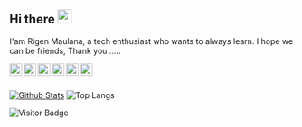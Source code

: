 ## Hi there <img src="https://media.giphy.com/media/hvRJCLFzcasrR4ia7z/giphy.gif" width="25px">

I'am Rigen Maulana, a tech enthusiast who wants to always learn. I hope we can be friends, Thank you .....

<a href="https://www.linkedin.com/in/rygenzx/">
    <img align="left" alt="Rygen | LinkdeIN" width="22px" src="https://cdn.jsdelivr.net/npm/simple-icons@v3/icons/linkedin.svg" />
</a>
<a href="https://t.me/rygen_zx">
   <img align="left" alt="Rygen | Telegram" width="22px" src="https://cdn.jsdelivr.net/npm/simple-icons@v3/icons/telegram.svg" />
</a>
<a href="https://facebook.com/rygenzx/">
   <img align="left" alt="Rygen | Leetcode" width="22px" src="https://cdn.jsdelivr.net/npm/simple-icons@v3/icons/facebook.svg" />
</a>
<a href="https://www.instagram.com/rygen_zx/">
   <img align="left" alt="Rygen | Instagram" width="22px" src="https://cdn.jsdelivr.net/npm/simple-icons@v3/icons/instagram.svg" />
</a>
<a href="https://twitter.com/rygen_zx">
   <img align="left" alt="Rigen | Twitter" width="22px" src="https://cdn.jsdelivr.net/npm/simple-icons@v3/icons/twitter.svg" />
</a>
<a href="mailto:rygen.dev@gmail.com">
   <img align="left" alt="Rigen | Gmail" width="22px" src="https://cdn.jsdelivr.net/npm/simple-icons@v3/icons/gmail.svg" />
</a>

<br/>
<br/>

[![Github Stats](https://github-readme-stats.vercel.app/api?username=rygenzx&theme=gotham&show_icons=true)](https://github.com/rygenzx)
![Top Langs](https://github-readme-stats.vercel.app/api/top-langs/?username=rygenzx&hide=TeX&layout=compact&theme=gotham)

![Visitor Badge](https://visitor-badge.laobi.icu/badge?page_id=rygenzx.rygenzx)

